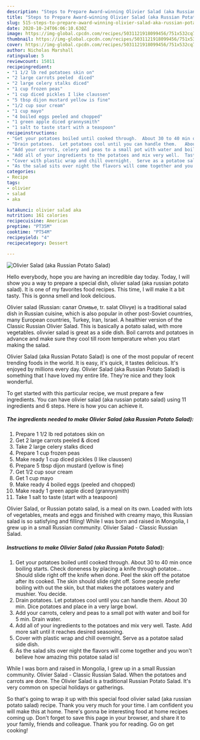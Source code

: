 ```yaml
---
description: "Steps to Prepare Award-winning Olivier Salad (aka Russian Potato Salad)"
title: "Steps to Prepare Award-winning Olivier Salad (aka Russian Potato Salad)"
slug: 515-steps-to-prepare-award-winning-olivier-salad-aka-russian-potato-salad
date: 2020-10-24T06:06:10.630Z
image: https://img-global.cpcdn.com/recipes/5031121918099456/751x532cq70/olivier-salad-aka-russian-potato-salad-recipe-main-photo.jpg
thumbnail: https://img-global.cpcdn.com/recipes/5031121918099456/751x532cq70/olivier-salad-aka-russian-potato-salad-recipe-main-photo.jpg
cover: https://img-global.cpcdn.com/recipes/5031121918099456/751x532cq70/olivier-salad-aka-russian-potato-salad-recipe-main-photo.jpg
author: Nicholas Marshall
ratingvalue: 5
reviewcount: 15011
recipeingredient:
- "1 1/2 lb red potatoes skin on"
- "2 large carrots peeled  diced"
- "2 large celery stalks diced"
- "1 cup frozen peas"
- "1 cup diced pickles I like claussen"
- "5 tbsp dijon mustard yellow is fine"
- "1/2 cup sour cream"
- "1 cup mayo"
- "4 boiled eggs peeled and chopped"
- "1 green apple diced grannysmith"
- "1 salt to taste start with a teaspoon"
recipeinstructions:
- "Get your potatoes boiled until cooked through.  About 30 to 40 min once boiling starts.  Check doneness by placing a knife through potatoe... Should slide right off the knife when done.  Peel the skin off the potatoe after its cooked.  The skin should slide right off.  Some people prefer boiling with out the skin, but that makes the potatoes watery and mushier.  You decide."
- "Drain potatoes.  Let potatoes cool until you can handle them.   About 30 min.  Dice potatoes and place in a very large bowl."
- "Add your carrots, celery and peas to a small pot with water and boil for 5 min. Drain water."
- "Add all of your ingredients to the potatoes and mix very well.  Taste.  Add more salt until it reaches desired seasoning."
- "Cover with plastic wrap and chill overnight.  Serve as a potatoe salad side dish."
- "As the salad sits over night the flavors will come together and you won&#39;t believe how amazing this potatoe salad is!"
categories:
- Recipe
tags:
- olivier
- salad
- aka

katakunci: olivier salad aka 
nutrition: 161 calories
recipecuisine: American
preptime: "PT35M"
cooktime: "PT54M"
recipeyield: "4"
recipecategory: Dessert

---
```



![Olivier Salad (aka Russian Potato Salad)](https://img-global.cpcdn.com/recipes/5031121918099456/751x532cq70/olivier-salad-aka-russian-potato-salad-recipe-main-photo.jpg)

Hello everybody, hope you are having an incredible day today. Today, I will show you a way to prepare a special dish, olivier salad (aka russian potato salad). It is one of my favorites food recipes. This time, I will make it a bit tasty. This is gonna smell and look delicious.

Olivier salad (Russian: салат Оливье, tr. salat Olivye) is a traditional salad dish in Russian cuisine, which is also popular in other post-Soviet countries, many European countries, Turkey, Iran, Israel. A healthier version of the Classic Russian Olivier Salad. This is basically a potato salad, with more vegetables. olivvier salad is great as a side dish. Boil carrots and potatoes in advance and make sure they cool till room temperature when you start making the salad.

Olivier Salad (aka Russian Potato Salad) is one of the most popular of recent trending foods in the world. It is easy, it's quick, it tastes delicious. It's enjoyed by millions every day. Olivier Salad (aka Russian Potato Salad) is something that I have loved my entire life. They're nice and they look wonderful.


To get started with this particular recipe, we must prepare a few ingredients. You can have olivier salad (aka russian potato salad) using 11 ingredients and 6 steps. Here is how you can achieve it.

<!--inarticleads1-->

##### The ingredients needed to make Olivier Salad (aka Russian Potato Salad):

1. Prepare 1 1/2 lb red potatoes skin on
1. Get 2 large carrots peeled &amp; diced
1. Take 2 large celery stalks diced
1. Prepare 1 cup frozen peas
1. Make ready 1 cup diced pickles (I like claussen)
1. Prepare 5 tbsp dijon mustard (yellow is fine)
1. Get 1/2 cup sour cream
1. Get 1 cup mayo
1. Make ready 4 boiled eggs (peeled and chopped)
1. Make ready 1 green apple diced (grannysmith)
1. Take 1 salt to taste (start with a teaspoon)


Olivier Salad, or Russian potato salad, is a meal on its own. Loaded with lots of vegetables, meats and eggs and finished with creamy mayo, this Russian salad is so satisfying and filling! While I was born and raised in Mongolia, I grew up in a small Russian community. Olivier Salad - Classic Russian Salad. 

<!--inarticleads2-->

##### Instructions to make Olivier Salad (aka Russian Potato Salad):

1. Get your potatoes boiled until cooked through.  About 30 to 40 min once boiling starts.  Check doneness by placing a knife through potatoe... Should slide right off the knife when done.  Peel the skin off the potatoe after its cooked.  The skin should slide right off.  Some people prefer boiling with out the skin, but that makes the potatoes watery and mushier.  You decide.
1. Drain potatoes.  Let potatoes cool until you can handle them.   About 30 min.  Dice potatoes and place in a very large bowl.
1. Add your carrots, celery and peas to a small pot with water and boil for 5 min. Drain water.
1. Add all of your ingredients to the potatoes and mix very well.  Taste.  Add more salt until it reaches desired seasoning.
1. Cover with plastic wrap and chill overnight.  Serve as a potatoe salad side dish.
1. As the salad sits over night the flavors will come together and you won&#39;t believe how amazing this potatoe salad is!


While I was born and raised in Mongolia, I grew up in a small Russian community. Olivier Salad - Classic Russian Salad. When the potatoes and carrots are done. The Olivier Salad is a traditional Russian Potato Salad. It&#39;s very common on special holidays or gatherings. 

So that's going to wrap it up with this special food olivier salad (aka russian potato salad) recipe. Thank you very much for your time. I am confident you will make this at home. There's gonna be interesting food at home recipes coming up. Don't forget to save this page in your browser, and share it to your family, friends and colleague. Thank you for reading. Go on get cooking!
